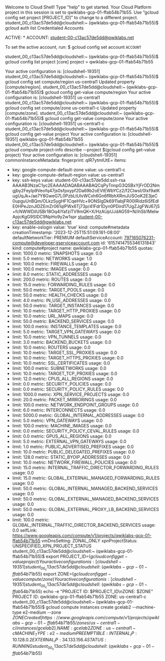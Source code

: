 Welcome to Cloud Shell! Type "help" to get started.
Your Cloud Platform project in this session is set to qwiklabs-gcp-01-ffab54b71b55.
Use “gcloud config set project [PROJECT_ID]” to change to a different project.
student_00_c13ac57de5dd@cloudshell:~ (qwiklabs-gcp-01-ffab54b71b55)$ gcloud auth list
Credentialed Accounts

ACTIVE: *
ACCOUNT: student-00-c13ac57de5dd@qwiklabs.net

To set the active account, run:
    $ gcloud config set account `ACCOUNT`

student_00_c13ac57de5dd@cloudshell:~ (qwiklabs-gcp-01-ffab54b71b55)$ gcloud config list project
[core]
project = qwiklabs-gcp-01-ffab54b71b55

Your active configuration is: [cloudshell-19351]
student_00_c13ac57de5dd@cloudshell:~ (qwiklabs-gcp-01-ffab54b71b55)$ gcloud config set compute/region us-central1
Updated property [compute/region].
student_00_c13ac57de5dd@cloudshell:~ (qwiklabs-gcp-01-ffab54b71b55)$ gcloud config get-value compute/region
Your active configuration is: [cloudshell-19351]
us-central1
student_00_c13ac57de5dd@cloudshell:~ (qwiklabs-gcp-01-ffab54b71b55)$ gcloud config set compute/zone us-central1-c
Updated property [compute/zone].
student_00_c13ac57de5dd@cloudshell:~ (qwiklabs-gcp-01-ffab54b71b55)$ gcloud config get-value compute/zone
Your active configuration is: [cloudshell-19351]
us-central1-c
student_00_c13ac57de5dd@cloudshell:~ (qwiklabs-gcp-01-ffab54b71b55)$ gcloud config get-value project
Your active configuration is: [cloudshell-19351]
qwiklabs-gcp-01-ffab54b71b55
student_00_c13ac57de5dd@cloudshell:~ (qwiklabs-gcp-01-ffab54b71b55)$ gcloud compute project-info describe --project $(gcloud config get-value project)
Your active configuration is: [cloudshell-19351]
commonInstanceMetadata:
  fingerprint: qIR7ytmlUtE=
  items:
  - key: google-compute-default-zone
    value: us-central1-c
  - key: google-compute-default-region
    value: us-central1
  - key: ssh-keys
    value: student-00-c13ac57de5dd:ssh-rsa AAAAB3NzaC1yc2EAAAADAQABAAABAQCqPyTnnpG3QSBxYjFrOD2Nmgjby2FeyIp9Veofq47js0sfpxypf2Da69b2oEVtEWbYCz2/f2CIwsI/0lxf9atKugUqJk+/ae7Y8GweG7L0PzbLtUlvWCxh6Gn6fRbhXRmJUSOoK2E3jeC0upguUnBQm/OLkzSygHF1CqeHVc+9ONSlgDk6911abjFR00IRidz6iSfEdlE0HPeJznJIDZEmZr061qlPWx6Tj73p/41Fdr1Dyn0PDird17UgZJgFWJ67jS+fcNWWDilUSBr18Oq4iYafziTV9mQK+X/HzAUpUJdAG59+N/ihSb1MeIwApjcKgG9SIDC9NpHo9y2w1spr
      student-00-c13ac57de5dd@qwiklabs.net
  - key: enable-oslogin
    value: 'true'
  kind: compute#metadata
creationTimestamp: '2023-12-25T15:51:09.161-08:00'
defaultNetworkTier: PREMIUM
defaultServiceAccount: 797165076231-compute@developer.gserviceaccount.com
id: '6157414755346131843'
kind: compute#project
name: qwiklabs-gcp-01-ffab54b71b55
quotas:
- limit: 1000.0
  metric: SNAPSHOTS
  usage: 0.0
- limit: 5.0
  metric: NETWORKS
  usage: 1.0
- limit: 100.0
  metric: FIREWALLS
  usage: 4.0
- limit: 100.0
  metric: IMAGES
  usage: 0.0
- limit: 8.0
  metric: STATIC_ADDRESSES
  usage: 0.0
- limit: 200.0
  metric: ROUTES
  usage: 0.0
- limit: 15.0
  metric: FORWARDING_RULES
  usage: 0.0
- limit: 50.0
  metric: TARGET_POOLS
  usage: 0.0
- limit: 50.0
  metric: HEALTH_CHECKS
  usage: 0.0
- limit: 4.0
  metric: IN_USE_ADDRESSES
  usage: 0.0
- limit: 50.0
  metric: TARGET_INSTANCES
  usage: 0.0
- limit: 10.0
  metric: TARGET_HTTP_PROXIES
  usage: 0.0
- limit: 10.0
  metric: URL_MAPS
  usage: 0.0
- limit: 50.0
  metric: BACKEND_SERVICES
  usage: 0.0
- limit: 100.0
  metric: INSTANCE_TEMPLATES
  usage: 0.0
- limit: 5.0
  metric: TARGET_VPN_GATEWAYS
  usage: 0.0
- limit: 10.0
  metric: VPN_TUNNELS
  usage: 0.0
- limit: 3.0
  metric: BACKEND_BUCKETS
  usage: 0.0
- limit: 10.0
  metric: ROUTERS
  usage: 0.0
- limit: 10.0
  metric: TARGET_SSL_PROXIES
  usage: 0.0
- limit: 10.0
  metric: TARGET_HTTPS_PROXIES
  usage: 0.0
- limit: 10.0
  metric: SSL_CERTIFICATES
  usage: 0.0
- limit: 100.0
  metric: SUBNETWORKS
  usage: 0.0
- limit: 10.0
  metric: TARGET_TCP_PROXIES
  usage: 0.0
- limit: 12.0
  metric: CPUS_ALL_REGIONS
  usage: 0.0
- limit: 0.0
  metric: SECURITY_POLICIES
  usage: 0.0
- limit: 0.0
  metric: SECURITY_POLICY_RULES
  usage: 0.0
- limit: 1000.0
  metric: XPN_SERVICE_PROJECTS
  usage: 0.0
- limit: 20.0
  metric: PACKET_MIRRORINGS
  usage: 0.0
- limit: 100.0
  metric: NETWORK_ENDPOINT_GROUPS
  usage: 0.0
- limit: 6.0
  metric: INTERCONNECTS
  usage: 0.0
- limit: 5000.0
  metric: GLOBAL_INTERNAL_ADDRESSES
  usage: 0.0
- limit: 5.0
  metric: VPN_GATEWAYS
  usage: 0.0
- limit: 100.0
  metric: MACHINE_IMAGES
  usage: 0.0
- limit: 0.0
  metric: SECURITY_POLICY_CEVAL_RULES
  usage: 0.0
- limit: 0.0
  metric: GPUS_ALL_REGIONS
  usage: 0.0
- limit: 5.0
  metric: EXTERNAL_VPN_GATEWAYS
  usage: 0.0
- limit: 1.0
  metric: PUBLIC_ADVERTISED_PREFIXES
  usage: 0.0
- limit: 10.0
  metric: PUBLIC_DELEGATED_PREFIXES
  usage: 0.0
- limit: 128.0
  metric: STATIC_BYOIP_ADDRESSES
  usage: 0.0
- limit: 10.0
  metric: NETWORK_FIREWALL_POLICIES
  usage: 0.0
- limit: 15.0
  metric: INTERNAL_TRAFFIC_DIRECTOR_FORWARDING_RULES
  usage: 0.0
- limit: 15.0
  metric: GLOBAL_EXTERNAL_MANAGED_FORWARDING_RULES
  usage: 0.0
- limit: 50.0
  metric: GLOBAL_INTERNAL_MANAGED_BACKEND_SERVICES
  usage: 0.0
- limit: 50.0
  metric: GLOBAL_EXTERNAL_MANAGED_BACKEND_SERVICES
  usage: 0.0
- limit: 50.0
  metric: GLOBAL_EXTERNAL_PROXY_LB_BACKEND_SERVICES
  usage: 0.0
- limit: 100.0
  metric: GLOBAL_INTERNAL_TRAFFIC_DIRECTOR_BACKEND_SERVICES
  usage: 0.0
selfLink: https://www.googleapis.com/compute/v1/projects/qwiklabs-gcp-01-ffab54b71b55
vmDnsSetting: ZONAL_ONLY
xpnProjectStatus: UNSPECIFIED_XPN_PROJECT_STATUS
student_00_c13ac57de5dd@cloudshell:~ (qwiklabs-gcp-01-ffab54b71b55)$ export PROJECT_ID=$(gcloud config get-value project)
Your active configuration is: [cloudshell-19351]
student_00_c13ac57de5dd@cloudshell:~ (qwiklabs-gcp-01-ffab54b71b55)$ export ZONE=$(gcloud config get-value compute/zone)
Your active configuration is: [cloudshell-19351]
student_00_c13ac57de5dd@cloudshell:~ (qwiklabs-gcp-01-ffab54b71b55)$ echo -e "PROJECT ID: $PROJECT_ID\nZONE: $ZONE"
PROJECT ID: qwiklabs-gcp-01-ffab54b71b55
ZONE: us-central1-c
student_00_c13ac57de5dd@cloudshell:~ (qwiklabs-gcp-01-ffab54b71b55)$ gcloud compute instances create gcelab2 --machine-type e2-medium --zone $ZONE
Created [https://www.googleapis.com/compute/v1/projects/qwiklabs-gcp-01-ffab54b71b55/zones/us-central1-c/instances/gcelab2].
NAME: gcelab2
ZONE: us-central1-c
MACHINE_TYPE: e2-medium
PREEMPTIBLE: 
INTERNAL_IP: 10.128.0.2
EXTERNAL_IP: 34.133.156.4
STATUS: RUNNING
student_00_c13ac57de5dd@cloudshell:~ (qwiklabs-gcp-01-ffab54b71b55)$ 